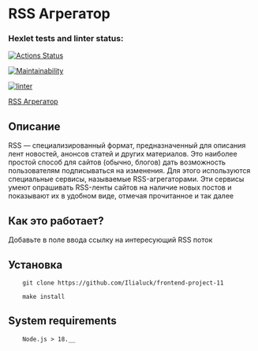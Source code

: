 # RSS Агрегатор

### Hexlet tests and linter status:
[![Actions Status](https://github.com/Ilialuck/frontend-project-11/workflows/hexlet-check/badge.svg)](https://github.com/Ilialuck/frontend-project-11/actions)

[![Maintainability](https://api.codeclimate.com/v1/badges/ab4c859a4d72d7ddf80b/maintainability)](https://codeclimate.com/github/Ilialuck/frontend-project-11/maintainability)

[![linter](https://github.com/Ilialuck/frontend-project-11/workflows/linter/badge.svg)](https://github.com/Ilialuck/frontend-project-11/actions)

[RSS Агрегатор](https://frontend-project-11-jet-alpha.vercel.app/)

## Описание
RSS — специализированный формат, предназначенный для описания лент новостей, анонсов статей и других материалов. Это наиболее простой способ для сайтов (обычно, блогов) дать возможность пользователям подписываться на изменения. Для этого используются специальные сервисы, называемые RSS-агрегаторами. Эти сервисы умеют опрашивать RSS-ленты сайтов на наличие новых постов и показывают их в удобном виде, отмечая прочитанное и так далее

## Как это работает?
Добавьте в поле ввода ссылку на интересующий RSS поток

## Установка
```
    git clone https://github.com/Ilialuck/frontend-project-11
```
```
    make install
```
## System requirements
```
    Node.js > 18.__
```